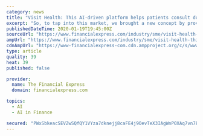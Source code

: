 ```yaml
---
category: news
title: "Visit Health: This AI-driven platform helps patients consult doctors"
excerpt: "So, to tap into this market, we brought a new concept by providing insurance for OPD,” explains Prasad. Visit Health: This AI-driven platform helps patients consult doctors Fintech Trends: Mobile-first approach and data science are giving a fillip to fintech Flashback: Jeff Bezos reveals first question investors asked him before funding his ..."
publishedDateTime: 2020-01-19T19:45:00Z
sourceUrl: "https://www.financialexpress.com/industry/sme/visit-health-this-ai-driven-platform-helps-patients-consult-doctors/1828354/"
ampUrl: "https://www.financialexpress.com/industry/sme/visit-health-this-ai-driven-platform-helps-patients-consult-doctors/1828354/lite/"
cdnAmpUrl: "https://www-financialexpress-com.cdn.ampproject.org/c/s/www.financialexpress.com/industry/sme/visit-health-this-ai-driven-platform-helps-patients-consult-doctors/1828354/lite/"
type: article
quality: 39
heat: 39
published: false

provider:
  name: The Financial Express
  domain: financialexpress.com

topics:
  - AI
  - AI in Finance

secured: "PWxSbkeacSEVZwSQfQY1VYza7dknejj8caFE4j9OevTeX3IAgWnP0XAq7vn7EqxRebh8zU9ftQEiAVBDOiECle7aG74np2yH4sIZS+JVHWiUTrg3Ga/7hilE8yAjaveOwTDQqICs+W86DaE4iVkgPil//Jq0cLuj+3WsKmLUDaDrRqS/0hNa5H+oCX/MaUBAd8dIz9z3EdEqHse4hjuQ6p7QDQ+PAAzG+doGjHphMxGocUNYejrW7d/HtGNhQhPkhy34UzrAsDk4xT3g3YdM4VV7MsHer4lz5C1y94+Nh/Pv4/xswKUFlepIDiP98vIK7QYgQkZsqQ4ivmZYqAYanOFpJrspwn5wzg3Irt/vLH+L8jdqEhS6bvWzPVQK0qVqWZcbW/yCAkWllbG3og1E+6qQqQJ+rAL+a95gbMuCBwGIf82CcJbnwHLAeYaSJI2hpj20E4u6GJxYFO7BhA5gtg==;umvTWXFMev0oAEUEeu7xMA=="
---
```


